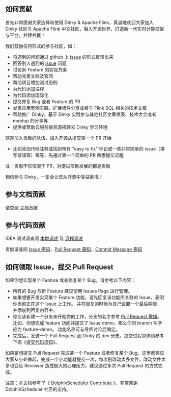 ## 如何贡献

首先非常感谢大家选择和使用 Dinky & Apache Flink，真诚地欢迎大家加入 Dinky 社区与 Apache Flink 中文社区，融入开源世界，打造新一代实时计算框架与平台，共建共赢！

我们鼓励任何形式的参与社区，如：

- 将遇到的问题通过 github 上 [issue](https://github.com/DataLinkDC/dlink/issues) 的形式反馈出来
- 回答别人遇到的 [issue](https://github.com/DataLinkDC/dlink/issues) 问题
- 讨论新 Feature 的实现方案
- 帮助完善文档及官网
- 帮助项目增加测试用例
- 为代码添加注释
- 为代码添加国际化
- 提交修复 Bug 或者 Feature 的 PR
- 发表应用案例实践、扩展组件分享或者与 Flink SQL 相关的技术文章
- 帮助推广 Dinky，基于 Dinky 实践参与其他社区文章发表、技术大会或者 meetup 的分享等
- 提供或赞助云服务器资源搭建云 Dinky 学习环境

欢迎加入贡献的队伍，加入开源从提交第一个 PR 开始

- 比如添加代码注释或找到带有 ”easy to fix” 标记或一些非常简单的 issue（拼写错误等）等等，先通过第一个简单的 PR 熟悉提交流程

注：贡献不仅仅限于 PR，对促进项目发展的都是贡献

相信参与 Dinky，一定会让您从开源中受益匪浅！

## 参与文档贡献

请查阅 [文档贡献](/zh-CN/developer-guide/document.md)

## 参与代码贡献

IDEA 调试请查阅 [本地调试](/zh-CN/developer-guide/local_debug.md) 及 [远程调试](/zh-CN/developer-guide/remote_debug.md)

贡献请查阅 [Issue 需知](/zh-CN/developer-guide/issue.md)，[Pull Request 需知](/zh-CN/developer-guide/pull_request.md)，[Commit Message 需知](/zh-CN/developer-guide/commit_message.md)

## 如何领取 Issue，提交 Pull Request

如果你想实现某个 Feature 或者修复某个 Bug。请参考以下内容：

- 所有的 Bug 与新 Feature 建议使用 Issues Page 进行管理。
- 如果想要开发实现某个 Feature 功能，请先回复该功能所关联的 Issue，表明你当前正在这个 Issue 上工作。 并在回复的时候为自己设置一个最后期限，并添加到回复内容中。
- 你应该新建一个分支来开始你的工作，分支的名字参考 [Pull Request 需知](/zh-CN/developer-guide/pull_request.md)。比如，你想完成 feature 功能并提交了 Issue demo，那么你的 branch 名字应为 feature-demo。 功能名称可与导师讨论后确定。
- 完成后，发送一个 Pull Request 到 Dinky 的 dev 分支，提交过程具体请参考下面《[提交代码须知](/zh-CN/developer-guide/commit_code.md)》。

如果是想提交 Pull Request 完成某一个 Feature 或者修复某个 Bug，这里都建议大家从小处做起，完成一个小功能就提交一次，每次别改动太多文件，改动文件太多也会给 Reviewer 造成很大的心理压力，建议通过多次 Pull Request 的方式完成。

注意：本文档参考了《 [DolphinScheduler Contribute](https://dolphinscheduler.apache.org/zh-cn/community/development/contribute.html) 》，非常感谢 DolphinScheduler 社区的支持。
